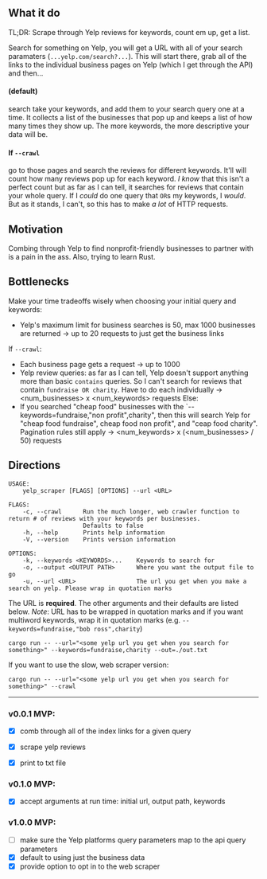 ## What it do
TL;DR: Scrape through Yelp reviews for keywords, count em up, get a list.

Search for something on Yelp, you will get a URL with all of your search paramaters (`...yelp.com/search?...`).
This will start there, grab all of the links to the individual business pages on Yelp (which I get through the API) and then...

#### (default)
search take your keywords, and add them to your search query one at a time. It collects a list of the businesses that pop up and keeps a list of how many times they show up. The more keywords, the more descriptive your data will be.

#### If `--crawl`
go to those pages and search the reviews for different keywords. It'll will count how many reviews pop up for each keyword. *I know* that this isn't a perfect count but as far as I can tell, it searches for reviews that contain your whole query. If I *could* do one query that `OR`s my keywords, I *would*. But as it stands, I can't, so this has to make *a lot* of HTTP requests.

## Motivation
Combing through Yelp to find nonprofit-friendly businesses to partner with is a pain in the ass. Also, trying to learn Rust.

## Bottlenecks
Make your time tradeoffs wisely when choosing your initial query and keywords:
* Yelp's maximum limit for business searches is 50, max 1000 businesses are returned -> up to 20 requests to just get the business links

If `--crawl`:
* Each business page gets a request -> up to 1000
* Yelp review queries: as far as I can tell, Yelp doesn't support anything more than basic `contains` queries. So I can't search for reviews that contain `fundraise OR charity`. Have to do each individually -> <num_businesses> x <num_keywords> requests
Else:
* If you searched "cheap food" businesses with the `--keywords=fundraise,"non profit",charity", then this will search Yelp for "cheap food fundraise", cheap food non profit", and "ceap food charity". Pagination rules still apply -> <num_keywords> x (<num_businesses> / 50) requests

## Directions
```
USAGE:
    yelp_scraper [FLAGS] [OPTIONS] --url <URL>

FLAGS:
    -c, --crawl      Run the much longer, web crawler function to return # of reviews with your keywords per businesses.
                     Defaults to false
    -h, --help       Prints help information
    -V, --version    Prints version information

OPTIONS:
    -k, --keywords <KEYWORDS>...    Keywords to search for
    -o, --output <OUTPUT PATH>      Where you want the output file to go
    -u, --url <URL>                 The url you get when you make a search on yelp. Please wrap in quotation marks
```

The URL is **required**. The other arguments and their defaults are listed below. *Note*: URL has to be wrapped in quotation marks and if you want multiword keywords, wrap it in quotation marks (e.g. `--keywords=fundraise,"bob ross",charity`)

```
cargo run -- --url="<some yelp url you get when you search for something>" --keywords=fundraise,charity --out=./out.txt
```

If you want to use the slow, web scraper version:
```
cargo run -- --url="<some yelp url you get when you search for something>" --crawl
```

<hr>

### v0.0.1 MVP:
- [x] comb through all of the index links for a given query
- [x] scrape yelp reviews
- [x] print to txt file


### v0.1.0 MVP:
- [x] accept arguments at run time: initial url, output path, keywords


### v1.0.0 MVP:
- [ ] make sure the Yelp platforms query parameters map to the api query parameters
- [x] default to using just the business data
- [x] provide option to opt in to the web scraper
